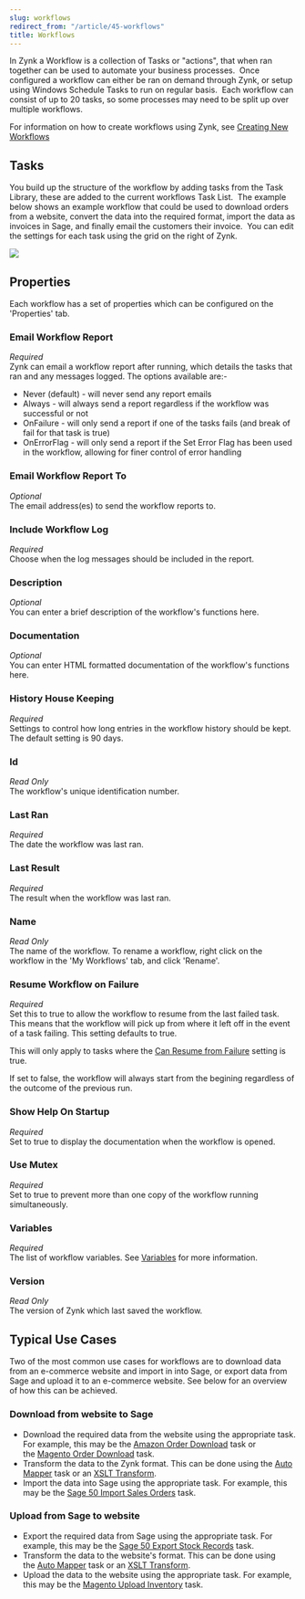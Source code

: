 ```yaml
---
slug: workflows
redirect_from: "/article/45-workflows"
title: Workflows
---
```

In Zynk a Workflow is a collection of Tasks or "actions", that when ran together can be used to automate your business processes.  Once configured a workflow can either be ran on demand through Zynk, or setup using Windows Schedule Tasks to run on regular basis.  Each workflow can consist of up to 20 tasks, so some processes may need to be split up over multiple workflows.

For information on how to create workflows using Zynk, see [Creating New Workflows](creating-new-workflows)

## Tasks
You build up the structure of the workflow by adding tasks from the Task Library, these are added to the current workflows Task List.  The example below shows an example workflow that could be used to download orders from a website, convert the data into the required format, import the data as invoices in Sage, and finally email the customers their invoice.  You can edit the settings for each task using the grid on the right of Zynk.

[![](https://s3.amazonaws.com/helpscout.net/docs/assets/565effd4c697915b26a5c620/images/56b08f7c9033603f7da36fb3/file-1uwzUl6pIN.png)](https://s3.amazonaws.com/helpscout.net/docs/assets/565effd4c697915b26a5c620/images/56b08f7c9033603f7da36fb3/file-1uwzUl6pIN.png)

## Properties
Each workflow has a set of properties which can be configured on the 'Properties' tab.

### Email Workflow Report
_Required_  
Zynk can email a workflow report after running, which details the tasks that ran and any messages logged.  The options available are:-	  

 * Never (default) - will never send any report emails
 * Always - will always send a report regardless if the workflow was successful or not
 * OnFailure - will only send a report if one of the tasks fails (and break of fail for that task is true)
 * OnErrorFlag - will only send a report if the Set Error Flag has been used in the workflow, allowing for finer control of error handling

### Email Workflow Report To
_Optional_  
The email address(es) to send the workflow reports to.

### Include Workflow Log
_Required_  
Choose when the log messages should be included in the report.

### Description
_Optional_  
You can enter a brief description of the workflow's functions here.

### Documentation
_Optional_  
You can enter HTML formatted documentation of the workflow's functions here.

### History House Keeping
_Required_  
Settings to control how long entries in the workflow history should be kept. The default setting is 90 days.

### Id
_Read Only_  
The workflow's unique identification number.

### Last Ran
_Required_  
The date the workflow was last ran.

### Last Result
_Required_  
The result when the workflow was last ran.

### Name
_Read Only_  
The name of the workflow. To rename a workflow, right click on the workflow in the 'My Workflows' tab, and click 'Rename'.

### Resume Workflow on Failure
_Required_  
Set this to true to allow the workflow to resume from the last failed task. This means that the workflow will pick up from where it left off in the event of a task failing. This setting defaults to true. 

This will only apply to tasks where the [Can Resume from Failure](common-task-settings#Can-Resume-from-Failure) setting is true.

If set to false, the workflow will always start from the begining regardless of the outcome of the previous run.

### Show Help On Startup
_Required_  
Set to true to display the documentation when the workflow is opened.

### Use Mutex
_Required_  
Set to true to prevent more than one copy of the workflow running simultaneously.

### Variables
_Required_  
The list of workflow variables. See [Variables](variables) for more information.

### Version
_Read Only_  
The version of Zynk which last saved the workflow.

## Typical Use Cases
Two of the most common use cases for workflows are to download data from an e-commerce website and import in into Sage, or export data from Sage and upload it to an e-commerce website. See below for an overview of how this can be achieved.

### Download from website to Sage

 * Download the required data from the website using the appropriate task. For example, this may be the [Amazon Order Download](downloading-orders-from-amazon-marketplace) task or the [Magento Order Download](downloading-orders-from-magento) task.
 * Transform the data to the Zynk format. This can be done using the [Auto Mapper](auto-mapper) task or an [XSLT Transform](xslt-transform).
 * Import the data into Sage using the appropriate task. For example, this may be the [Sage 50 Import Sales Orders](importing-sales-orders-into-sage-50-uk) task. 

### Upload from Sage to website

 * Export the required data from Sage using the appropriate task. For example, this may be the [Sage 50 Export Stock Records](exporting-stock-records-from-sage-50-uk) task.
 * Transform the data to the website's format. This can be done using the [Auto Mapper](auto-mapper) task or an [XSLT Transform](xslt-transform).
 * Upload the data to the website using the appropriate task. For example, this may be the [Magento Upload Inventory](uploading-inventory-to-magento) task.

